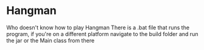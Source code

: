 # Hangman
 Who doesn't know how to play Hangman
 There is a .bat file that runs the program, if you're on a different platform navigate to the build folder and run the jar or the Main class from there